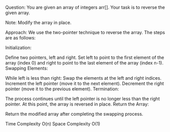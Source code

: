 Question:
You are given an array of integers arr[]. Your task is to reverse the given array.

Note: Modify the array in place.

Approach:
We use the two-pointer technique to reverse the array. The steps are as follows:

Initialization:

Define two pointers, left and right.
Set left to point to the first element of the array (index 0) and right to point to the last element of the array (index n-1).
Swapping Elements:

While left is less than right:
Swap the elements at the left and right indices.
Increment the left pointer (move it to the next element).
Decrement the right pointer (move it to the previous element).
Termination:

The process continues until the left pointer is no longer less than the right pointer.
At this point, the array is reversed in place.
Return the Array:

Return the modified array after completing the swapping process.

Time Complexity
O(n)
Space Complexity
O(1)
